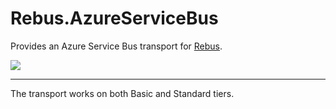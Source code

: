# Rebus.AzureServiceBus

Provides an Azure Service Bus transport for [Rebus](https://github.com/rebus-org/Rebus).

![](https://raw.githubusercontent.com/rebus-org/Rebus/master/artwork/little_rebusbus2_copy-200x200.png)

---

The transport works on both Basic and Standard tiers.